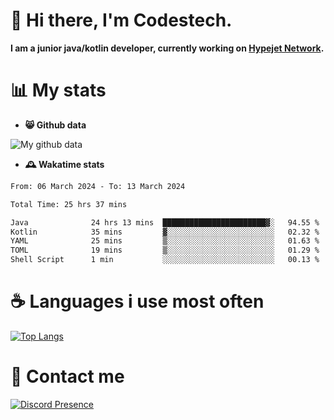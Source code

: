 # 👋 Hi there, I'm Codestech.
**I am a junior java/kotlin developer, currently working on [Hypejet Network](https://github.com/Hypejet).**

# 📊 My stats
- **😸 Github data**

![My github data](https://github-readme-stats.vercel.app/api?username=Codestech1&count_private=true&include_all_commits=true&theme=codeSTACKr)

- **🕰️ Wakatime stats**
<!--START_SECTION:waka-->

```txt
From: 06 March 2024 - To: 13 March 2024

Total Time: 25 hrs 37 mins

Java              24 hrs 13 mins  ███████████████████████▓░   94.55 %
Kotlin            35 mins         ▓░░░░░░░░░░░░░░░░░░░░░░░░   02.32 %
YAML              25 mins         ▒░░░░░░░░░░░░░░░░░░░░░░░░   01.63 %
TOML              19 mins         ▒░░░░░░░░░░░░░░░░░░░░░░░░   01.29 %
Shell Script      1 min           ░░░░░░░░░░░░░░░░░░░░░░░░░   00.13 %
```

<!--END_SECTION:waka-->

# ☕ Languages i use most often
[![Top Langs](https://github-readme-stats.vercel.app/api/top-langs/?username=Codestech1&layout=compact&langs_count=8&exclude_repo=window5000.github.io&theme=codeSTACKr)](https://github.com/anuraghazra/github-readme-stats)

# 💬 Contact me
[![Discord Presence](https://lanyard.cnrad.dev/api/650718742157852740)](https://discord.com/users/650718742157852740)
</br>
